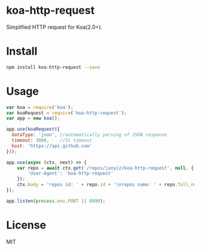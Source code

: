 # koa-http-request
Simplified HTTP request for Koa(2.0+).

# Install

```bash
npm install koa-http-request --save
```

# Usage

```javascript
var koa = require('koa');
var koaRequest = require('koa-http-request');
var app = new koa();

app.use(koaRequest({
  dataType: 'json', //automatically parsing of JSON response
  timeout: 3000,    //3s timeout
  host: 'https://api.github.com'
}));

app.use(async (ctx, next) => {
	var repo = await ctx.get('/repos/junyiz/koa-http-request', null, {
        'User-Agent': 'koa-http-request'
    });
	ctx.body = 'repos id: ' + repo.id + '\nrepos name: ' + repo.full_name;
});

app.listen(process.env.PORT || 8090);
```

# License
MIT
